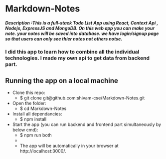 # Markdown-Notes
##### Description :This is a full-stack Todo List App using React, Context Api , Nodejs, ExpressJS and MongoDB. On this web app you can make your note. your notes will be saved into database. we have login/signup page so that users can only see thier notes not others notse.

### I did this app to learn how to combine all the individual technologies. I made my own api to get data from backend part. 



## Running the app on a local machine
<ul>
  <li>Clone this repo:
    <ul>
      <li>$ git clone git@github.com:shivam-cse/Markdown-Notes.git</li>
   </ul>
  </li>
 <li>Open the folder:
    <ul>
      <li>$ cd Markdown-Notes</li>
   </ul>
  </li>
  <li>Install all dependancies:
    <ul>
      <li>$ npm install</li>
   </ul>
  </li>
  <li>Start the app (you can run backend and frontend part simultaneously by below cmd):
    <ul>
      <li>$ npm run both <li>
      <li>The app will be automatically in your browser at http://localhost:3000/. <br/></li>
   </ul>
  </li>
</ul>



